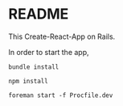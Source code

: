 # README

This Create-React-App on Rails.

In order to start the app,

```
bundle install
```
```
npm install
```
```
foreman start -f Procfile.dev
```
